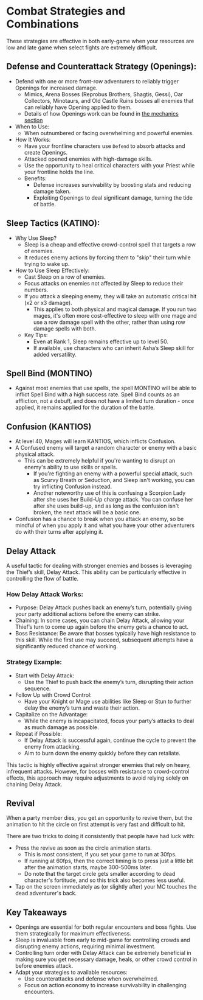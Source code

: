# Combat Strategies and Combinations

These strategies are effective in both early-game when your resources are low and late game when select fights are extremely difficult.

## Defense and Counterattack Strategy (Openings):
* Defend with one or more front-row adventurers to reliably trigger Openings for increased damage.
    * Mimics, Arena Bosses (Reprobus Brothers, Shagtis, Gessi), Oar Collectors, Minotaurs, and Old Castle Ruins bosses all enemies that can reliably have Opening applied to them.
    * Details of how Openings work can be found in [the mechanics section](../mechanics/damage-mechanics.md#openings)
* When to Use:
    * When outnumbered or facing overwhelming and powerful enemies.
* How It Works:
    * Have your frontline characters use `Defend` to absorb attacks and create Openings.
    * Attacked opened enemies with high-damage skills.
    * Use the opportunity to heal critical characters with your Priest while your frontline holds the line.
    * Benefits:
        * Defense increases survivability by boosting stats and reducing damage taken.
        * Exploiting Openings to deal significant damage, turning the tide of battle.

## Sleep Tactics (KATINO):
* Why Use Sleep?
    * Sleep is a cheap and effective crowd-control spell that targets a row of enemies.
    * It reduces enemy actions by forcing them to "skip" their turn while trying to wake up.
* How to Use Sleep Effectively:
    * Cast Sleep on a row of enemies.
    * Focus attacks on enemies not affected by Sleep to reduce their numbers.
    * If you attack a sleeping enemy, they will take an automatic critical hit (x2 or x3 damage).
        * This applies to both physical and magical damage. If you run two mages, it's often more cost-effective to sleep with one mage and use a row damage spell with the other, rather than using row damage spells with both.
    * Key Tips:
        * Even at Rank 1, Sleep remains effective up to level 50.
        * If available, use characters who can inherit Asha’s Sleep skill for added versatility.

## Spell Bind (MONTINO)
* Against most enemies that use spells, the spell MONTINO will be able to inflict Spell Bind with a high success rate. Spell Bind counts as an affliction, not a debuff, and does not have a limited turn duration - once applied, it remains applied for the duration of the battle.

## Confusion (KANTIOS)
* At level 40, Mages will learn KANTIOS, which inflicts Confusion.
* A Confused enemy will target a random character or enemy with a basic physical attack.
    * This can be extremely helpful if you're wanting to disrupt an enemy's ability to use skills or spells.
        * If you're fighting an enemy with a powerful special attack, such as Scurvy Breath or Seduction, and Sleep isn't working, you can try inflicting Confusion instead.
        * Another noteworthy use of this is confusing a Scorpion Lady after she uses her Build-Up charge attack. You can confuse her after she uses build-up, and as long as the confusion isn't broken, the next attack will be a basic one.
* Confusion has a chance to break when you attack an enemy, so be mindful of when you apply it and what you have your other adventurers do with their turns after applying it.

## Delay Attack
A useful tactic for dealing with stronger enemies and bosses is leveraging the Thief’s skill, Delay Attack. This ability can be particularly effective in controlling the flow of battle.

### How Delay Attack Works:
* Purpose: Delay Attack pushes back an enemy’s turn, potentially giving your party additional actions before the enemy can strike.
* Chaining: In some cases, you can chain Delay Attack, allowing your Thief’s turn to come up again before the enemy gets a chance to act.
* Boss Resistance: Be aware that bosses typically have high resistance to this skill. While the first use may succeed, subsequent attempts have a significantly reduced chance of working.

### Strategy Example:
* Start with Delay Attack:
    * Use the Thief to push back the enemy’s turn, disrupting their action sequence.
* Follow Up with Crowd Control:
    * Have your Knight or Mage use abilities like Sleep or Stun to further delay the enemy’s turn and waste their action.
* Capitalize on the Advantage:
    * While the enemy is incapacitated, focus your party’s attacks to deal as much damage as possible.
* Repeat if Possible:
    * If Delay Attack is successful again, continue the cycle to prevent the enemy from attacking.
    * Aim to burn down the enemy quickly before they can retaliate.

This tactic is highly effective against stronger enemies that rely on heavy, infrequent attacks. However, for bosses with resistance to crowd-control effects, this approach may require adjustments to avoid relying solely on chaining Delay Attack.

## Revival
When a party member dies, you get an opportunity to revive them, but the
animation to hit the circle on first attempt is very fast and difficult to
hit.

There are two tricks to doing it consistently that people have had luck with:

* Press the revive as soon as the circle animation starts.
   * This is most consistent, if you set your game to run at 30fps.
   * If running at 60fps, then the correct timing is to press just a little bit after the animation starts, maybe 300-500ms later.
   * Do note that the target circle gets smaller according to dead character's fortitude, and so this trick also becomes less useful.
* Tap on the screen immediately as (or slightly after) your MC touches the dead adventurer's back.

## Key Takeaways
* Openings are essential for both regular encounters and boss fights. Use them strategically for maximum effectiveness.
* Sleep is invaluable from early to mid-game for controlling crowds and disrupting enemy actions, requiring minimal investment.
* Controlling turn order with Delay Attack can be extremely beneficial in making sure you get necessary damage, heals, or other crowd control in before enemies attack.
* Adapt your strategies to available resources:
    * Use counterattacks and defense when overwhelmed.
    * Focus on action economy to increase survivability in challenging encounters.